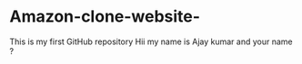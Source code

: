 # Amazon-clone-website-
This is my first GitHub repository
Hii my name is Ajay kumar and your name ?
